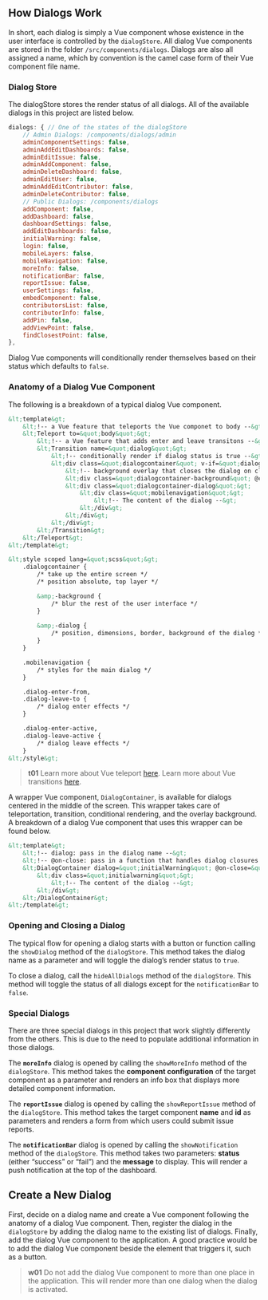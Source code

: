 ## How Dialogs Work
In short, each dialog is simply a Vue component whose existence in the user interface is controlled by the `dialogStore`. All dialog Vue components are stored in the folder `/src/components/dialogs`. Dialogs are also all assigned a name, which by convention is the camel case form of their Vue component file name.

### Dialog Store
The dialogStore stores the render status of all dialogs. All of the available dialogs in this project are listed below.

```js
dialogs: { // One of the states of the dialogStore
    // Admin Dialogs: /components/dialogs/admin
	adminComponentSettings: false,
	adminAddEditDashboards: false,
	adminEditIssue: false,
	adminAddComponent: false,
	adminDeleteDashboard: false,
	adminEditUser: false,
	adminAddEditContributor: false,
	adminDeleteContributor: false,
	// Public Dialogs: /components/dialogs
	addComponent: false,
	addDashboard: false,
	dashboardSettings: false,
	addEditDashboards: false,
	initialWarning: false,
	login: false,
	mobileLayers: false,
	mobileNavigation: false,
	moreInfo: false,
	notificationBar: false,
	reportIssue: false,
	userSettings: false,
	embedComponent: false,
	contributorsList: false,
	contributorInfo: false,
	addPin: false,
	addViewPoint: false,
	findClosestPoint: false,
},
```

Dialog Vue components will conditionally render themselves based on their status which defaults to `false`.

### Anatomy of a Dialog Vue Component
The following is a breakdown of a typical dialog Vue component.


```html
&lt;template&gt;
    &lt;!-- a Vue feature that teleports the Vue componet to body --&gt;
    &lt;Teleport to=&quot;body&quot;&gt; 
        &lt;!-- a Vue feature that adds enter and leave transitons --&gt;
        &lt;Transition name=&quot;dialog&quot;&gt; 
            &lt;!-- conditionally render if dialog status is true --&gt;
            &lt;div class=&quot;dialogcontainer&quot; v-if=&quot;dialogStore.dialogs.mobileNavigation&quot;&gt; 
                &lt;!-- background overlay that closes the dialog on click --&gt;
                &lt;div class=&quot;dialogcontainer-background&quot; @click=&quot;dialogStore.hideAllDialogs&quot;&gt;&lt;/div&gt;
                &lt;div class=&quot;dialogcontainer-dialog&quot;&gt;
                    &lt;div class=&quot;mobilenavigation&quot;&gt;
                        &lt;!-- The content of the dialog --&gt;
                    &lt;/div&gt;
                &lt;/div&gt;
            &lt;/div&gt;
        &lt;/Transition&gt;
    &lt;/Teleport&gt;
&lt;/template&gt;
```

```html
&lt;style scoped lang=&quot;scss&quot;&gt;
    .dialogcontainer {
        /* take up the entire screen */
        /* position absolute, top layer */

        &amp;-background {
            /* blur the rest of the user interface */
        }
        
        &amp;-dialog {
            /* position, dimensions, border, background of the dialog */
        }
    }

    .mobilenavigation {
        /* styles for the main dialog */
    }

    .dialog-enter-from,
    .dialog-leave-to {
        /* dialog enter effects */
    }

    .dialog-enter-active,
    .dialog-leave-active {
        /* dialog leave effects */
    }
&lt;/style&gt;
```

>**t01**
>Learn more about Vue teleport [here](https://vuejs.org/guide/built-ins/teleport.html).
>Learn more about Vue transitions [here](https://vuejs.org/guide/built-ins/transition.html).

A wrapper Vue component, `DialogContainer`, is available for dialogs centered in the middle of the screen. This wrapper takes care of teleportation, transition, conditional rendering, and the overlay background. A breakdown of a dialog Vue component that uses this wrapper can be found below.

```html
&lt;template&gt;
    &lt;!-- dialog: pass in the dialog name --&gt;
    &lt;!-- @on-close: pass in a function that handles dialog closures --&gt;
    &lt;DialogContainer dialog=&quot;initialWarning&quot; @on-close=&quot;handleClose&quot;&gt;
        &lt;div class=&quot;initialwarning&quot;&gt;
            &lt;!-- The content of the dialog --&gt;
        &lt;/div&gt;
    &lt;/DialogContainer&gt;
&lt;/template&gt;
```

### Opening and Closing a Dialog
The typical flow for opening a dialog starts with a button or function calling the `showDialog` method of the `dialogStore`. This method takes the dialog name as a parameter and will toggle the dialog’s render status to `true`.

To close a dialog, call the `hideAllDialogs` method of the `dialogStore`. This method will toggle the status of all dialogs except for the `notificationBar` to `false`.

### Special Dialogs
There are three special dialogs in this project that work slightly differently from the others. This is due to the need to populate additional information in those dialogs.

The **`moreInfo`** dialog is opened by calling the `showMoreInfo` method of the `dialogStore`. This method takes the **component configuration** of the target component as a parameter and renders an info box that displays more detailed component information.

The **`reportIssue`** dialog is opened by calling the `showReportIssue` method of the `dialogStore`. This method takes the target component **name** and **id** as parameters and renders a form from which users could submit issue reports.

The **`notificationBar`** dialog is opened by calling the `showNotification` method of the `dialogStore`. This method takes two parameters: **status** (either “success” or “fail”) and the **message** to display. This will render a push notification at the top of the dashboard.

## Create a New Dialog
First, decide on a dialog name and create a Vue component following the anatomy of a dialog Vue component. Then, register the dialog in the `dialogStore` by adding the dialog name to the existing list of dialogs. Finally, add the dialog Vue component to the application. A good practice would be to add the dialog Vue component beside the element that triggers it, such as a button.

>**w01**
>Do not add the dialog Vue component to more than one place in the application. This will render more than one dialog when the dialog is activated.
